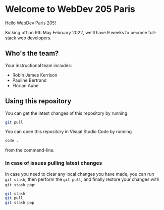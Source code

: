 # Welcome to WebDev 205 Paris

Hello WebDev Paris 205!

Kicking off on 9th May February 2022, we'll have 9 weeks to become full-stack web developers.

## Who's the team?

Your instructional team includes:

- Robin James Kerrison
- Pauline Bertrand
- Florian Aube

## Using this repository

You can get the latest changes of this repository by running

```sh
git pull
```

You can open this repository in Visual Studio Code by running

```sh
code .
```

from the command-line.

### In case of issues pulling latest changes

In case you need to clear any local changes you have made,
you can run `git stash`, then perform the `git pull`,
and finally restore your changes with `git stash pop`:

```sh
git stash
git pull
git stash pop
```
